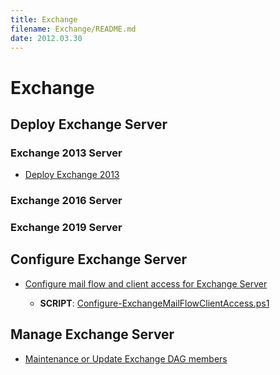 ```yaml
---
title: Exchange
filename: Exchange/README.md
date: 2012.03.30
---
```


# Exchange

## Deploy Exchange Server

### Exchange 2013 Server

- [Deploy Exchange 2013](2013/Deploy-Exchange-2013)

### Exchange 2016 Server

### Exchange 2019 Server


## Configure Exchange Server

- [Configure mail flow and client access for Exchange Server](Configure-mail-flow-and-client-access-for-Exchange-Server)

    - **SCRIPT**: [Configure-ExchangeMailFlowClientAccess.ps1](Configure-ExchangeMailFlowClientAccess.ps1)


## Manage Exchange Server

- [Maintenance or Update Exchange DAG members](Maintenance-or-Update-DAG-Members)

